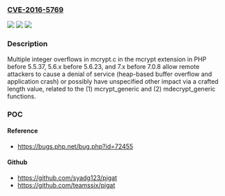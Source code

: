 ### [CVE-2016-5769](https://cve.mitre.org/cgi-bin/cvename.cgi?name=CVE-2016-5769)
![](https://img.shields.io/static/v1?label=Product&message=n%2Fa&color=blue)
![](https://img.shields.io/static/v1?label=Version&message=n%2Fa&color=blue)
![](https://img.shields.io/static/v1?label=Vulnerability&message=n%2Fa&color=brighgreen)

### Description

Multiple integer overflows in mcrypt.c in the mcrypt extension in PHP before 5.5.37, 5.6.x before 5.6.23, and 7.x before 7.0.8 allow remote attackers to cause a denial of service (heap-based buffer overflow and application crash) or possibly have unspecified other impact via a crafted length value, related to the (1) mcrypt_generic and (2) mdecrypt_generic functions.

### POC

#### Reference
- https://bugs.php.net/bug.php?id=72455

#### Github
- https://github.com/syadg123/pigat
- https://github.com/teamssix/pigat

